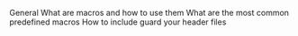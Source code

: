 General
What are macros and how to use them
What are the most common predefined macros
How to include guard your header files